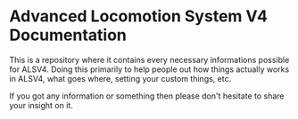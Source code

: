 # Advanced Locomotion System V4 Documentation

This is a repository where it contains every necessary informations possible for ALSV4. Doing this primarily to help people out how things actually works in ALSV4, what goes where, setting your custom things, etc.

If you got any information or something then please don't hesitate to share your insight on it.
